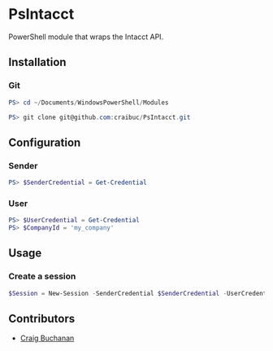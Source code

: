 # PsIntacct
PowerShell module that wraps the Intacct API.

## Installation

### Git
```powershell
PS> cd ~/Documents/WindowsPowerShell/Modules

PS> git clone git@github.com:craibuc/PsIntacct.git
```

## Configuration

### Sender

```powershell
PS> $SenderCredential = Get-Credential
```

### User

```powershell
PS> $UserCredential = Get-Credential
PS> $CompanyId = 'my_company'
```

## Usage

### Create a session

```powershell
$Session = New-Session -SenderCredential $SenderCredential -UserCredential $UserCredential -CompanyId $CompanyId
```

## Contributors
- [Craig Buchanan](https://github.com/craibuc/)
